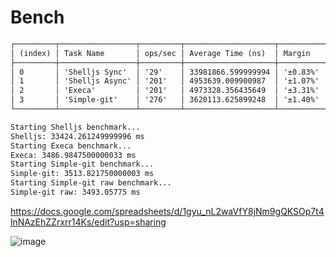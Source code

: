 # Bench

```txt
┌─────────┬─────────────────┬─────────┬────────────────────┬──────────┬─────────┐
│ (index) │ Task Name       │ ops/sec │ Average Time (ns)  │ Margin   │ Samples │
├─────────┼─────────────────┼─────────┼────────────────────┼──────────┼─────────┤
│ 0       │ 'Shelljs Sync'  │ '29'    │ 33981866.599999994 │ '±0.83%' │ 15      │
│ 1       │ 'Shelljs Async' │ '201'   │ 4953639.009900987  │ '±1.07%' │ 101     │
│ 2       │ 'Execa'         │ '201'   │ 4973328.356435649  │ '±3.31%' │ 101     │
│ 3       │ 'Simple-git'    │ '276'   │ 3620113.625899248  │ '±1.40%' │ 139     │
└─────────┴─────────────────┴─────────┴────────────────────┴──────────┴─────────┘

Starting Shelljs benchmark...
Shelljs: 33424.261249999996 ms
Starting Execa benchmark...
Execa: 3486.9847500000033 ms
Starting Simple-git benchmark...
Simple-git: 3513.821750000003 ms
Starting Simple-git raw benchmark...
Simple-git raw: 3493.05775 ms
```

https://docs.google.com/spreadsheets/d/1gyu_nL2waVfY8jNm9gQKSOp7t4lnNAzEhZZrxrr14Ks/edit?usp=sharing

![image](https://github.com/user-attachments/assets/5fcf254f-01bd-4bb8-b276-a540df59553b)
